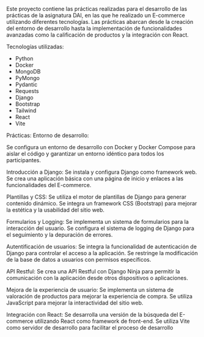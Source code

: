 Este proyecto contiene las prácticas realizadas para el desarrollo de las prácticas de la asignatura DAI, en las que he realizado un E-commerce utilizando diferentes tecnologías. Las prácticas abarcan desde la creación del entorno de desarrollo hasta la implementación de funcionalidades avanzadas como la calificación de productos y la integración con React.

Tecnologías utilizadas:
- Python
- Docker
- MongoDB
- PyMongo
- Pydantic
- Requests
- Django
- Bootstrap
- Tailwind
- React
- Vite

Prácticas:
Entorno de desarrollo:

Se configura un entorno de desarrollo con Docker y Docker Compose para aislar el código y garantizar un entorno idéntico para todos los participantes.

Introducción a Django:
Se instala y configura Django como framework web.
Se crea una aplicación básica con una página de inicio y enlaces a las funcionalidades del E-commerce.

Plantillas y CSS:
Se utiliza el motor de plantillas de Django para generar contenido dinámico.
Se integra un framework CSS (Bootstrap) para mejorar la estética y la usabilidad del sitio web.

Formularios y Logging:
Se implementa un sistema de formularios para la interacción del usuario.
Se configura el sistema de logging de Django para el seguimiento y la depuración de errores.

Autentificación de usuarios:
Se integra la funcionalidad de autenticación de Django para controlar el acceso a la aplicación.
Se restringe la modificación de la base de datos a usuarios con permisos específicos.

API Restful:
Se crea una API Restful con Django Ninja para permitir la comunicación con la aplicación desde otros dispositivos o aplicaciones.

Mejora de la experiencia de usuario:
Se implementa un sistema de valoración de productos para mejorar la experiencia de compra.
Se utiliza JavaScript para mejorar la interactividad del sitio web.

Integración con React:
Se desarrolla una versión de la búsqueda del E-commerce utilizando React como framework de front-end.
Se utiliza Vite como servidor de desarrollo para facilitar el proceso de desarrollo
